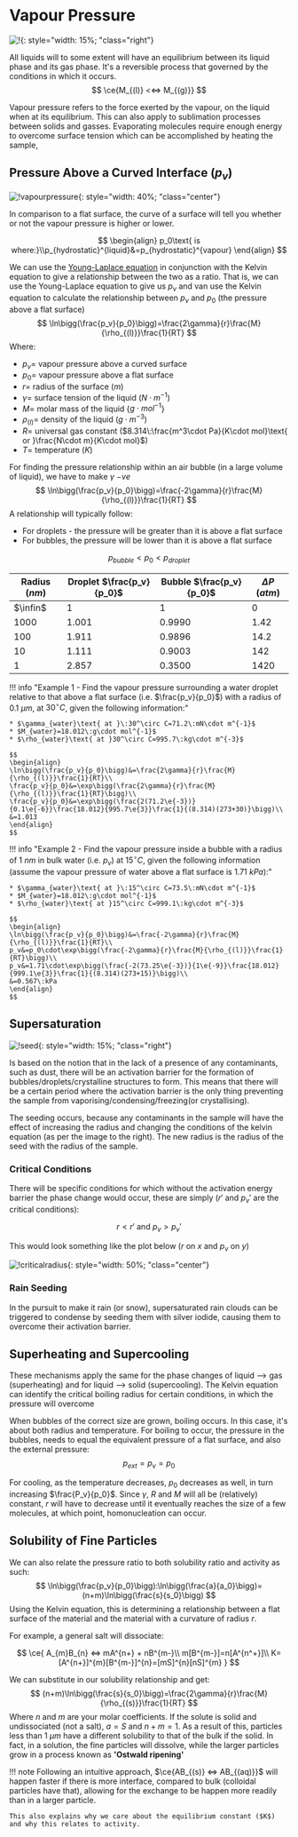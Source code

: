 # Vapour Pressure

![!](https://upload.wikimedia.org/wikipedia/commons/thumb/6/67/Vapor_pressure.svg/1280px-Vapor_pressure.svg.png){: style="width: 15%; "class="right"}

All liquids will to some extent will have an equilibrium between its liquid phase and its gas phase. It's a reversible process that governed by the conditions in which it occurs.
$$
\ce{M_{(l)} <<=> M_{(g)}}
$$

Vapour pressure refers to the force exerted by the vapour, on the liquid when at its equilibrium. This can also apply to sublimation processes between solids and gasses. Evaporating molecules require enough energy to overcome surface tension which can be accomplished by heating the sample, 

## Pressure Above a Curved Interface ($p_v$)

![!vapourpressure](vapourpressure.png){: style="width: 40%; "class="center"}

In comparison to a flat surface, the curve of a surface will tell you whether or not the vapour pressure is higher or lower.

$$
\begin{align}
p_0\text{ is where:}\\p_{hydrostatic}^{liquid}&=p_{hydrostatic}^{vapour}
\end{align}
$$

We can use the [Young-Laplace equation](../10a/#young-laplace-equation) in conjunction with the Kelvin equation to give a relationship between the two as a ratio. That is, we can use the Young-Laplace equation to give us $p_v$ and van use the Kelvin equation to calculate the relationship between $p_v$ and $p_0$ (the pressure above a flat surface)
$$
\ln\bigg(\frac{p_v}{p_0}\bigg)=\frac{2\gamma}{r}\frac{M}{\rho_{(l)}}\frac{1}{RT}
$$
Where:

* $p_v=$ vapour pressure above a curved surface
* $p_0=$ vapour pressure above a flat surface 
* $r=$ radius of the surface ($m$)
* $\gamma=$ surface tension of the liquid ($N\cdot m^{-1}$)
* $M=$ molar mass of the liquid {$g\cdot mol^{-1}$}
* $\rho_{(l)}=$ density of the liquid ($g\cdot m^{-3}$)
* $R=$ universal gas constant ($8.314\:\frac{m^3\cdot Pa}{K\cdot mol}\text{ or }\frac{N\cdot m}{K\cdot mol}$)
* $T=$ temperature ($K$)

For finding the pressure relationship within an air bubble (in a large volume of liquid), we have to make $\gamma$ $-ve$
$$
\ln\bigg(\frac{p_v}{p_0}\bigg)=\frac{-2\gamma}{r}\frac{M}{\rho_{(l)}}\frac{1}{RT}
$$
A relationship will typically follow:

* For droplets - the pressure will be greater than it is above a flat surface 
* For bubbles, the pressure will be lower than it is above a flat surface

$$
p_{bubble}<p_0<p_{droplet}
$$

| Radius ($nm$) | Droplet $\frac{p_v}{p_0}$ | Bubble $\frac{p_v}{p_0}$ | $\Delta P$ ($atm$) |
| ------------- | ------------------------- | ------------------------ | ------------------ |
| $\infin$      | 1                         | 1                        | 0                  |
| 1000          | 1.001                     | 0.9990                   | 1.42               |
| 100           | 1.911                     | 0.9896                   | 14.2               |
| 10            | 1.111                     | 0.9003                   | 142                |
| 1             | 2.857                     | 0.3500                   | 1420               |

!!! info "Example 1 - Find the vapour pressure surrounding a water droplet relative to that above a flat surface (i.e. $\frac{p_v}{p_0}$) with a radius of $0.1\:\mu m$, at $30^\circ C$, given the following information:"
	

	* $\gamma_{water}\text{ at }\:30^\circ C=71.2\:mN\cdot m^{-1}$
	* $M_{water}=18.012\:g\cdot mol^{-1}$
	* $\rho_{water}\text{ at }30^\circ C=995.7\:kg\cdot m^{-3}$
	
	$$
	\begin{align}
	\ln\bigg(\frac{p_v}{p_0}\bigg)&=\frac{2\gamma}{r}\frac{M}{\rho_{(l)}}\frac{1}{RT}\\
	\frac{p_v}{p_0}&=\exp\bigg(\frac{2\gamma}{r}\frac{M}{\rho_{(l)}}\frac{1}{RT}\bigg)\\
	\frac{p_v}{p_0}&=\exp\bigg(\frac{2(71.2\e{-3})}{0.1\e{-6}}\frac{18.012}{995.7\e{3}}\frac{1}{(8.314)(273+30)}\bigg)\\
	&=1.013
	\end{align}
	$$



!!! info "Example 2 - Find the vapour pressure inside a bubble with a radius of $1\:nm$ in bulk water (i.e. $p_v$) at $15^\circ C$, given the following information (assume the vapour pressure of water above a flat surface is $1.71\:kPa$):"
	
	* $\gamma_{water}\text{ at }\:15^\circ C=73.5\:mN\cdot m^{-1}$
	* $M_{water}=18.012\:g\cdot mol^{-1}$
	* $\rho_{water}\text{ at }15^\circ C=999.1\:kg\cdot m^{-3}$
	
	$$
	\begin{align}
	\ln\bigg(\frac{p_v}{p_0}\bigg)&=\frac{-2\gamma}{r}\frac{M}{\rho_{(l)}}\frac{1}{RT}\\
	p_v&=p_0\cdot\exp\bigg(\frac{-2\gamma}{r}\frac{M}{\rho_{(l)}}\frac{1}{RT}\bigg)\\
	p_v&=1.71\cdot\exp\bigg(\frac{-2(73.25\e{-3})}{1\e{-9}}\frac{18.012}{999.1\e{3}}\frac{1}{(8.314)(273+15)}\bigg)\\
	&=0.567\:kPa
	\end{align}
	$$



## Supersaturation
![!seed](seed.png){: style="width: 15%; "class="right"}

Is based on the notion that in the lack of a presence of any contaminants, such as dust, there will be an activation barrier for the formation of bubbles/droplets/crystalline structures to form. This means that there will be a certain period where the activation barrier is the only thing preventing the sample from vaporising/condensing/freezing(or crystallising).

The seeding occurs, because any contaminants in the sample will have the effect of increasing the radius and changing the conditions of the kelvin equation (as per the image to the right). The new radius is the radius of the seed with the radius of the sample.

### Critical Conditions

There will be specific conditions for which without the activation energy barrier the phase change would occur, these are simply ($r'$ and $p_v'$ are the critical conditions):

$$
r<r'\text{ and }p_v>p_v'
$$

This would look something like the plot below ($r$ on $x$ and $p_v$ on $y$)

![!criticalradius](criticalradius.png){: style="width: 50%; "class="center"}

### Rain Seeding

In the pursuit to make it rain (or snow), supersaturated rain clouds can be triggered to condense by seeding them with silver iodide, causing them to overcome their activation barrier.

## Superheating and Supercooling

These mechanisms apply the same for the phase changes of liquid --> gas (superheating) and for liquid --> solid (supercooling). The Kelvin equation can identify the critical boiling radius for certain conditions, in which the pressure will overcome 

When bubbles of the correct size are grown, boiling occurs. In this case, it's about both radius and temperature. For boiling to occur, the pressure in the bubbles, needs to equal the equivalent pressure of a flat surface, and also the external pressure:
$$
p_{ext}=p_v=p_0
$$

For cooling, as the temperature decreases, $p_0$ decreases as well, in turn increasing $\frac{P_v}{p_0}$. Since $\gamma,\:R$ and $M$ will all be (relatively) constant, $r$ will have to decrease until it eventually reaches the size of a few molecules, at which point, homonucleation can occur.

## Solubility of Fine Particles

We can also relate the pressure ratio to both solubility ratio and activity as such:
$$
\ln\bigg(\frac{p_v}{p_0}\bigg):\ln\bigg(\frac{a}{a_0}\bigg)=(n+m)\ln\bigg(\frac{s}{s_0}\bigg)
$$
Using the Kelvin equation, this is determining a relationship between a flat surface of the material and the material with a curvature of radius $r$.

For example, a general salt will dissociate:

$$
\ce{
A_{m}B_{n} <=> mA^{n+} + nB^{m-}\\
m[B^{m-}]=n[A^{n^+}]\\
K=[A^{n+}]^{m}[B^{m-}]^{n}=[mS]^{n}[nS]^{m}
}
$$

We can substitute in our solubility relationship and get:
$$
(n+m)\ln\bigg(\frac{s}{s_0}\bigg)=\frac{2\gamma}{r}\frac{M}{\rho_{(s)}}\frac{1}{RT}
$$
Where $n$ and $m$ are your molar coefficients. If the solute is solid and undissociated (not a salt), $a=S$ and $n+m=1$. As a result of this, particles less than $1\:\mu m$ have a different solubility to that of the bulk if the solid. In fact, in a solution, the fine particles will dissolve, while the larger particles grow in a process known as **'Ostwald ripening'**

!!! note
	Following an intuitive approach, $\ce{AB_{(s)} <=> AB_{(aq)}}$ will happen faster if there is more interface, compared to bulk (colloidal particles have that), allowing for the exchange to be happen more readily than in a larger particle.
	

	This also explains why we care about the equilibrium constant ($K$) and why this relates to activity.